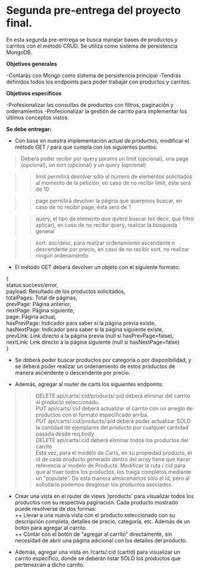 # Segunda pre-entrega del proyecto final.

En esta segunda pre-entrega se busca manejar bases de productos y carritos con el método CRUD. Se utiliza como sistema de persistencia MongoDB.

**Objetivos generales**

-Contarás con Mongo como sistema de persistencia principal
-Tendrás definidos todos los endpoints para poder trabajar con productos y carritos.

**Objetivos específicos**

-Profesionalizar las consultas de productos con filtros, paginación y ordenamientos
-Profesionalizar la gestión de carrito para implementar los últimos conceptos vistos.

**Se debe entregar:**

+ Con base en nuestra implementación actual de productos, modificar el método GET / para que cumpla con los siguientes puntos:

> Deberá poder recibir por query params un limit (opcional), una page (opcional), un sort (opcional) y un query (opcional)

>> limit permitirá devolver sólo el número de elementos solicitados al momento de la petición, en caso de no recibir limit, éste será de 10

>> page permitirá devolver la página que queremos buscar, en caso de no recibir page, ésta será de 1

>> query, el tipo de elemento que quiero buscar (es decir, qué filtro aplicar), en caso de no recibir query, realizar la búsqueda general

>> sort: asc/desc, para realizar ordenamiento ascendente o descendente por precio, en caso de no recibir sort, no realizar ningún ordenamiento

+ El método GET deberá devolver un objeto con el siguiente formato:

{<br>
  status:success/error,<br>
  payload: Resultado de los productos solicitados,<br>
  totalPages: Total de páginas,<br>
  prevPage: Página anterior,<br>
  nextPage: Página siguiente,<br>
  page: Página actual,<br>
  hasPrevPage: Indicador para saber si la página previa existe,<br>
  hasNextPage: Indicador para saber si la página siguiente existe,<br>
  prevLink: Link directo a la página previa (null si hasPrevPage=false),<br>
  nextLink: Link directo a la página siguiente (null si hasNextPage=false)<br>
}

+ Se deberá poder buscar productos por categoría o por disponibilidad, y se deberá poder realizar un ordenamiento de estos productos de manera ascendente o descendente por precio.

+ Además, agregar al router de carts los siguientes endpoints:
>> DELETE api/carts/:cid/products/:pid deberá eliminar del carrito el producto seleccionado.<br>
>> PUT api/carts/:cid deberá actualizar el carrito con un arreglo de productos con el formato especificado arriba.<br>
>> PUT api/carts/:cid/products/:pid deberá poder actualizar SÓLO la cantidad de ejemplares del producto por cualquier cantidad pasada desde req.body<br>
>> DELETE api/carts/:cid deberá eliminar todos los productos del carrito <br>
>> Esta vez, para el modelo de Carts, en su propiedad products, el id de cada producto generado dentro del array tiene que hacer referencia al modelo de Products. Modificar la ruta /:cid para que al traer todos los productos, los traiga completos mediante un “populate”. De esta manera almacenamos sólo el Id, pero al solicitarlo podemos desglosar los productos asociados.

+ Crear una vista en el router de views ‘/products’ para visualizar todos los productos con su respectiva paginación. Cada producto mostrado puede resolverse de dos formas:<br>
++ Llevar a una nueva vista con el producto seleccionado con su descripción completa, detalles de precio, categoría, etc. Además de un botón para agregar al carrito.<br>
++ Contar con el botón de “agregar al carrito” directamente, sin necesidad de abrir una página adicional con los detalles del producto.

+ Además, agregar una vista en ‘/carts/:cid (cartId) para visualizar un carrito específico, donde se deberán listar SOLO los productos que pertenezcan a dicho carrito. 
